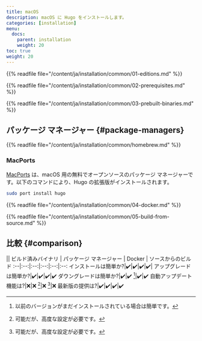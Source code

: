 ```yaml
---
title: macOS
description: macOS に Hugo をインストールします。
categories: [installation]
menu:
  docs:
    parent: installation
    weight: 20
toc: true
weight: 20
---
```

{{% readfile file="/content/ja/installation/common/01-editions.md" %}}

{{% readfile file="/content/ja/installation/common/02-prerequisites.md" %}}

{{% readfile file="/content/ja/installation/common/03-prebuilt-binaries.md" %}}

## パッケージ マネージャー {#package-managers}

{{% readfile file="/content/ja/installation/common/homebrew.md" %}}

### MacPorts

[MacPorts] は、macOS 用の無料でオープンソースのパッケージ マネージャーです。以下のコマンドにより、Hugo の拡張版がインストールされます。

```sh
sudo port install hugo
```

[MacPorts]: https://www.macports.org/

{{% readfile file="/content/ja/installation/common/04-docker.md" %}}

{{% readfile file="/content/ja/installation/common/05-build-from-source.md" %}}

## 比較 {#comparison}

|| ビルド済みバイナリ | パッケージ マネージャー | Docker | ソースからのビルド
:--|:--:|:--:|:--:|:--:|:--:
インストールは簡単か?|:heavy_check_mark:|:heavy_check_mark:|:heavy_check_mark:|:heavy_check_mark:|
アップグレードは簡単か?|:heavy_check_mark:|:heavy_check_mark:|:heavy_check_mark:|:heavy_check_mark:
ダウングレードは簡単か?|:heavy_check_mark:|:heavy_check_mark: [^1]|:heavy_check_mark:|:heavy_check_mark:
自動アップデート機能は?|:x:|:x: [^2]|:x: [^2]|:x:
最新版の提供は?|:heavy_check_mark:|:heavy_check_mark:|:heavy_check_mark:|:heavy_check_mark:

[^1]: 以前のバージョンがまだインストールされている場合は簡単です。
[^2]: 可能だが、高度な設定が必要です。

